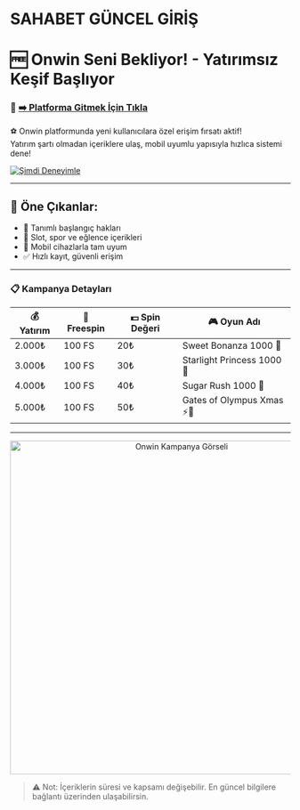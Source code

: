 # SAHABET GÜNCEL GİRİŞ

# 🆓 Onwin Seni Bekliyor! - Yatırımsız Keşif Başlıyor

### 🔗 [➡️ Platforma Gitmek İçin Tıkla](https://cutt.ly/orbqkTFX)

⚽️ Onwin platformunda yeni kullanıcılara özel erişim fırsatı aktif!  
Yatırım şartı olmadan içeriklere ulaş, mobil uyumlu yapısıyla hızlıca sistemi dene!

[![Şimdi Deneyimle](https://r.resimlink.com/lRyzD0LPK.jpg)](https://cutt.ly/orbqkTFX)

---

## 📌 Öne Çıkanlar:
- 🎁 Tanımlı başlangıç hakları  
- 🎰 Slot, spor ve eğlence içerikleri  
- 📱 Mobil cihazlarla tam uyum  
- ✅ Hızlı kayıt, güvenli erişim

---

### 📋 Kampanya Detayları

| 💰 Yatırım | 🎡 Freespin | 💵 Spin Değeri | 🎮 Oyun Adı                   |
|-----------|-------------|----------------|-------------------------------|
| 2.000₺    | 100 FS      | 20₺            | Sweet Bonanza 1000 🍭         |
| 3.000₺    | 100 FS      | 30₺            | Starlight Princess 1000 👑    |
| 4.000₺    | 100 FS      | 40₺            | Sugar Rush 1000 🍬            |
| 5.000₺    | 100 FS      | 50₺            | Gates of Olympus Xmas ⚡️🎄    |

---

<p align="center">
  <a href="https://cutt.ly/orbqkTFX">
    <img src="https://r.resimlink.com/jGmqH.jpg" alt="Onwin Kampanya Görseli" width="600"/>
  </a>
</p>

> ⚠️ Not: İçeriklerin süresi ve kapsamı değişebilir. En güncel bilgilere bağlantı üzerinden ulaşabilirsin.

<!-- naber -->
<meta name="description" content="sahabet platformu, kullanıcılarına yatırım yapmadan içerikleri test etme fırsatı sunar. Mobil uyumlu, güvenli sistemle şimdi keşfet.">
